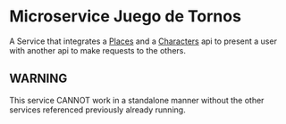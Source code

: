 # Microservice Juego de Tornos

A Service that integrates a [Places](https://github.com/Borken/places_microservice) and a [Characters](https://github.com/Borken/characters_microservice) api to present a user with another api to make requests to the others.


## WARNING

This service CANNOT work in a standalone manner without the other services referenced previously already running.